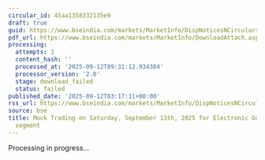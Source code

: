 ```yaml
---
circular_id: 45aa1358332135e9
draft: true
guid: https://www.bseindia.com/markets/MarketInfo/DispNoticesNCirculars.aspx?Noticeid={61D3A4E3-7714-4AE1-9592-53A756C079B6}&noticeno=20250912-3&dt=09/12/2025&icount=3&totcount=48&flag=0
pdf_url: https://www.bseindia.com/markets/MarketInfo/DownloadAttach.aspx?id=20250912-3&attachedId=
processing:
  attempts: 1
  content_hash: ''
  processed_at: '2025-09-12T09:31:12.934384'
  processor_version: '2.0'
  stage: download_failed
  status: failed
published_date: '2025-09-12T03:17:11+00:00'
rss_url: https://www.bseindia.com/markets/MarketInfo/DispNoticesNCirculars.aspx?Noticeid={61D3A4E3-7714-4AE1-9592-53A756C079B6}&noticeno=20250912-3&dt=09/12/2025&icount=3&totcount=48&flag=0
source: bse
title: Mock Trading on Saturday, September 13th, 2025 for Electronic Gold Receipts
  segment
---
```


Processing in progress...